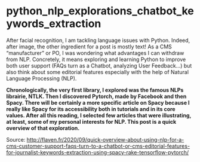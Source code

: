 # python_nlp_explorations_chatbot_keywords_extraction

After facial recognition, I am tackling language issues with Python. Indeed, after image, the other ingredient for a post is mostly text! As a CMS “manufacturer” or PO, I was wondering what advantages I can withdraw from NLP. Concretely, it means exploring and learning Python to improve both user support (FAQs turn as a Chatbot, analyzing User Feedback…) but also think about some editorial features especially with the help of Natural Language Processing (NLP).


**Chronologically, the very first library, I explored was the famous NLPs librairie, NTLK. Then I discovered Pytorch, made by Facebook and then Spacy. There will be certainly a more specific article on Spacy because I really like Spacy for its accessibility both in tutorials and in its core values. After all this reading, I selected few articles that were illustrating, at least, some of my personal interests for NLP. This post is a quick overview of that exploration.**


Source: <a href="http://flaven.fr/2020/09/quick-overview-about-using-nlp-for-a-cms-customer-support-faqs-turn-to-a-chatbot-or-cms-editorial-features-for-journalist-keywords-extraction-using-spacy-rake-tensorflow-pytorch/" target="_blank">http://flaven.fr/2020/09/quick-overview-about-using-nlp-for-a-cms-customer-support-faqs-turn-to-a-chatbot-or-cms-editorial-features-for-journalist-keywords-extraction-using-spacy-rake-tensorflow-pytorch/</a>





